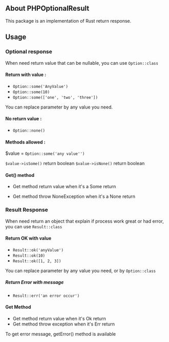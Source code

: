 ## About PHPOptionalResult

This package is an implementation of Rust return response.

## Usage

### Optional response

When need return value that can be nullable, you can use  `Option::class`

#### Return with value :

- `Option::some('AnyValue')`
- `Option::some(10)`
- `Option::some(['one', 'two', 'three'])`

You can replace parameter by any value you need.

#### No return value : 

- `Option::none()`

#### Methods allowed : 

$value = `Option::some('any value'')`

`$value->isSome()` return boolean
`$value->isNone()` return boolean


#### Get() method

- Get method return value when it's a Some return

- Get method throw NoneException when it's a None return

### Result Response

When need return an object that explain if process work great or had error, you can use `Result::class`

#### Return OK with value

- `Result::ok('anyValue')`
- `Result::ok(10)`
- `Result::ok([1, 2, 3])`
  
You can replace parameter by any value you need, or by `Option::class`

##### Return Error with message

- `Result::err('an error occur')`

#### Get Method 

- Get method return value when it's Ok return
- Get method throw exception when it's Err return

To get error message, getError() method is available